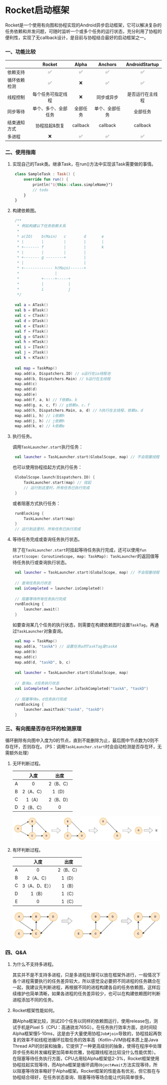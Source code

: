 # Rocket启动框架

Rocket是一个使用有向图和协程实现的Android异步启动框架，它可以解决复杂的任务依赖和并发问题，可随时监听一个或多个任务的运行状态，充分利用了协程的便利性，实现了无callback设计，是目前与协程结合最好的启动框架之一。

### 一、功能比较

|        | Rocket | Alpha | Anchors | AndroidStartup |
|:-------|:------:|:-----:|:-------:|:--------------:|
| 依赖支持 | ✅ | ✅ | ✅ | ✅ |
| 循环依赖检测 | ✅ | ❌ | ✅ | ✅ |
| 线程控制 | 每个任务可指定线程 | ❌ | 同步或异步 | 是否运行在主线程 |
| 同步等待 | 单个、多个、全部任务 | 全部任务 | 单个、全部任务 | 全部任务 |
| 结束通知方式 | 协程挂起&恢复 | callback | callback | callback |
| 多进程 | ❌ | ✅ | ✅ | ✅ |

### 二、使用指南

1. 实现自己的Task类。继承Task，在run()方法中实现该Task需要做的事情。
   ```kotlin
	class SampleTask : Task() {
	    override fun run() {
	        println("${this::class.simpleName}")
	        // todo
	    }
	}
   ```

2. 构建依赖图。
   ```kotlin
    /**
     * 例如构建以下任务依赖关系
     *
     * a(IO)    b(Main)   c        d       e
     * |        |         |        |       |
     * +------- f         |        |       k
     * |        |         |        |
     * +------- g --------+        |
     * |                           |
     * +------------- h(Main)------+
     *                |
     *          +-----+-----+
     *          |           |
     *          i           j
     */

	val a = ATask()
	val b = BTask()
	val c = CTask()
	val d = DTask()
	val e = ETask()
	val f = FTask()
	val g = GTask()
	val h = HTask()
	val i = ITask()
	val j = JTask()
	val k = KTask()

    val map = TaskMap()
    map.add(a, Dispatchers.IO) // a运行在io线程池
    map.add(b, Dispatchers.Main) // b运行在主线程
    map.add(c)
    map.add(d)
    map.add(e)
    map.add(f, a, b) // f依赖a、b
    map.add(g, a, c, f) // g依赖a、c、f
    map.add(h, Dispatchers.Main, a, d) // h执行在主线程，依赖a、d
    map.add(i, h) // i依赖h
    map.add(j, h) // j依赖h
    map.add(k, e) // k依赖e
   ```

3. 执行任务。

   调用`TaskLauncher.start`执行任务：
   ```kotlin
	val launcher = TaskLauncher.start(GlobalScope, map) // 不会阻塞线程
   ```
   也可以使用协程挂起方式执行任务：
   ```kotlin
	GlobalScope.launch(Dispatchers.IO) {
		TaskLauncher.start(map) // 挂起
		// 运行到这里时，所有任务已执行完成
	}
   ```
   或者阻塞方式执行任务：
   ```kotlin
	runBlocking {
		TaskLauncher.start(map)
	}
	// 运行到这里时，所有任务已执行完成
   ```

4. 等待任务完成或查询任务执行状态。

   除了在`TaskLauncher.start`时挂起等待任务执行完成，还可以使用`fun start(scope: CoroutineScope, map: TaskMap): TaskLauncher`的返回值等待任务执行或查询执行状态。
   ```kotlin
	val launcher = TaskLauncher.start(GlobalScope, map) // 不会阻塞线程

	// 查询任务执行状态
	val isCompleted = launcher.isCompleted()

	// 阻塞等待所有任务执行完成
	runBlocking {
		launcher.await()
	}
   ```

   如要查询某几个任务的执行状态，则需要在构建依赖图时设置`TaskTag`，再通过`TaskLauncher`对象查询。
   ```kotlin
    val map = TaskMap()
    map.add(a, "taskA") // 设置任务a的TaskTag是taskA
    map.add(b)
    map.add(c)
    map.add(d, "taskD", b, c)

	val launcher = TaskLauncher.start(GlobalScope, map)

	// 查询a、d任务执行状态
	val isCompleted = launcher.isTaskCompleted("taskA", "taskD")

	// 阻塞等待a、d任务执行完成
	runBlocking {
		launcher.awaitTask("taskA", "taskD")
	}
   ```

### 三、有向图是否存在环的检测原理

循环删除有向图中入度为0的节点，直到不能删除为止，最后图中节点数为0则不存在环，否则存在。（PS：调用`TaskLauncher.start`时会自动检测是否存在环，无需额外处理）

1. 无环判断过程。

   |     | 入度 | 出度 |
   |:---:|:------:|:-----:|
   |  A  | 0 | 2（B、C） |
   |  B  | 2（A、C） | 1（D） |
   |  C  | 1（A） | 2（B、D） |
   |  D  | 2（B、C） | 0 |

   ![node_map_sample](doc/node_map_sample.png)

2. 有环判断过程。

   |     | 入度 | 出度 |
   |:---:|:------:|:-----:|
   |  A  | 0 | 2（B、C） |
   |  B  | 2（A、C） | 1（D） |
   |  C  | 3（A、D、E）） | 1（B） |
   |  D  | 1（B） | 1（C） |
   |  E  | 0 | 1（C） |

   ![node_map_sample](doc/node_map_circular_sample.png)

### 四、Q&A

1. 为什么不支持多进程。

   其实并不是不支持多进程，只是多进程处理可以放在框架外进行，一般情况下各个进程需要执行的任务差异较大，所以感觉没必要把不同进程的任务耦合在一起，我建议先判断进程，再根据不同的进程构建各自的任务依赖图，这样后续维护也简单清晰，如果各进程的任务差异较少，也可以在构建依赖图时判断进程添加不同的任务。

2. Rocket框架性能如何。

   跟Alpha框架比较，测试20个任务以同样的依赖图运行，使用release包，测试手机是Pixel 5（CPU：高通骁龙765G）。在任务执行效率方面，总时间较Alpha框架慢5-10ms，这是由于大量使用协程`Job#join`导致的，协程挂起再恢复的效率不如线程池循环拉取任务的效率高（Kotlin-JVM协程本质上是Java Thread API的封装和抽象，它提供了一种更高级别的抽象，使得在程序中处理异步任务和并发编程更加简单和优雅，协程跟线程池比较没什么性能优势）。在阻塞等待任务执行方面，CPU占用较Alpha框架低2-3%，Rocket框架使用协程挂起实现等待，而Alpha框架是循环调用`Object#wait`方法实现等待，所以阻塞等待效率略好于Alpha框架。Rocket框架的性能各有优劣，但它胜在与协程结合得好，在任务状态查询、阻塞等待等场合能让代码简单很多。
